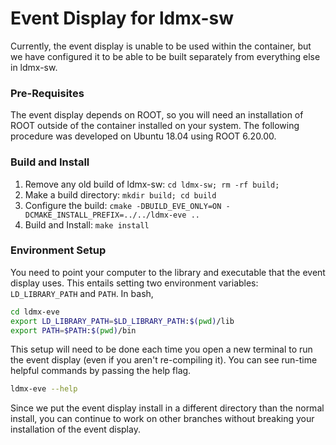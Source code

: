 # Event Display for ldmx-sw

Currently, the event display is unable to be used within the container,
but we have configured it to be able to be built separately from everything else in ldmx-sw.

### Pre-Requisites
The event display depends on ROOT, so you will need an installation of ROOT outside of the container installed on your system.
The following procedure was developed on Ubuntu 18.04 using ROOT 6.20.00.

### Build and Install
1. Remove any old build of ldmx-sw: `cd ldmx-sw; rm -rf build;`
2. Make a build directory: `mkdir build; cd build`
3. Configure the build: `cmake -DBUILD_EVE_ONLY=ON -DCMAKE_INSTALL_PREFIX=../../ldmx-eve ..`
4. Build and Install: `make install`

### Environment Setup
You need to point your computer to the library and executable that the event display uses.
This entails setting two environment variables: `LD_LIBRARY_PATH` and `PATH`. In bash,
```bash
cd ldmx-eve
export LD_LIBRARY_PATH=$LD_LIBRARY_PATH:$(pwd)/lib
export PATH=$PATH:$(pwd)/bin
```
This setup will need to be done each time you open a new terminal to run the event display (even if you aren't re-compiling it).
You can see run-time helpful commands by passing the help flag.
```bash
ldmx-eve --help
```
Since we put the event display install in a different directory than the normal install,
you can continue to work on other branches without breaking your installation of the event display.
